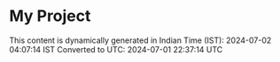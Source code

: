 # My Project

This content is dynamically generated in Indian Time (IST): 2024-07-02 04:07:14 IST
Converted to UTC: 2024-07-01 22:37:14 UTC
